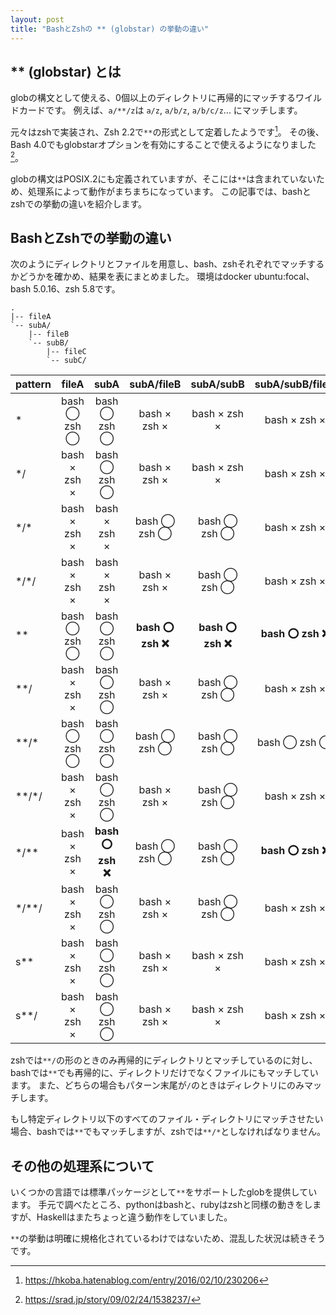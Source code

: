 ```yaml
---
layout: post
title: "BashとZshの ** (globstar) の挙動の違い"
---
```


## ** (globstar) とは

globの構文として使える、0個以上のディレクトリに再帰的にマッチするワイルドカードです。
例えば、`a/**/z`は `a/z`, `a/b/z`, `a/b/c/z`... にマッチします。

元々はzshで実装され、Zsh 2.2で`**`の形式として定着したようです[^1]。
その後、Bash 4.0でもglobstarオプションを有効にすることで使えるようになりました[^2]。

globの構文はPOSIX.2にも定義されていますが、そこには`**`は含まれていないため、処理系によって動作がまちまちになっています。
この記事では、bashとzshでの挙動の違いを紹介します。

[^1]: https://hkoba.hatenablog.com/entry/2016/02/10/230206
[^2]: https://srad.jp/story/09/02/24/1538237/

## BashとZshでの挙動の違い

次のようにディレクトリとファイルを用意し、bash、zshそれぞれでマッチするかどうかを確かめ、結果を表にまとめました。
環境はdocker ubuntu:focal、bash 5.0.16、zsh 5.8です。

```
.
|-- fileA
`-- subA/
    |-- fileB
    `-- subB/
        |-- fileC
        `-- subC/
```

| pattern  | fileA | subA | subA/fileB | subA/subB | subA/subB/fileC | subA/subB/subC |
|:---------|:-----:|:----:|:----------:|:---------:|:---------------:|:--------------:|
| \*       | bash ◯ zsh ◯ | bash ◯ zsh ◯ | bash × zsh × | bash × zsh × | bash × zsh × | bash × zsh × |
| \*/      | bash × zsh × | bash ◯ zsh ◯ | bash × zsh × | bash × zsh × | bash × zsh × | bash × zsh × |
| \*/\*    | bash × zsh × | bash × zsh × | bash ◯ zsh ◯ | bash ◯ zsh ◯ | bash × zsh × | bash × zsh × |
| \*/\*/   | bash × zsh × | bash × zsh × | bash × zsh × | bash ◯ zsh ◯ | bash × zsh × | bash × zsh × |
| \*\*     | bash ◯ zsh ◯ | bash ◯ zsh ◯ | **bash :o: zsh :x:** | **bash :o: zsh :x:** | **bash :o: zsh :x:** | **bash :o: zsh :x:** |
| \*\*/    | bash × zsh × | bash ◯ zsh ◯ | bash × zsh × | bash ◯ zsh ◯ | bash × zsh × | bash ◯ zsh ◯ |
| \*\*/\*  | bash ◯ zsh ◯ | bash ◯ zsh ◯ | bash ◯ zsh ◯ | bash ◯ zsh ◯ | bash ◯ zsh ◯ | bash ◯ zsh ◯ |
| \*\*/\*/ | bash × zsh × | bash ◯ zsh ◯ | bash × zsh × | bash ◯ zsh ◯ | bash × zsh × | bash ◯ zsh ◯ |
| \*/\*\*  | bash × zsh × | **bash :o: zsh :x:** | bash ◯ zsh ◯ | bash ◯ zsh ◯ | **bash :o: zsh :x:** | **bash :o: zsh :x:** |
| \*/\*\*/ | bash × zsh × | bash ◯ zsh ◯ | bash × zsh × | bash ◯ zsh ◯ | bash × zsh × | bash ◯ zsh ◯ |
| s\*\*    | bash × zsh × | bash ◯ zsh ◯ | bash × zsh × | bash × zsh × | bash × zsh × | bash × zsh × |
| s\*\*/   | bash × zsh × | bash ◯ zsh ◯ | bash × zsh × | bash × zsh × | bash × zsh × | bash × zsh × |

zshでは`**/`の形のときのみ再帰的にディレクトリとマッチしているのに対し、bashでは`**`でも再帰的に、ディレクトリだけでなくファイルにもマッチしています。
また、どちらの場合もパターン末尾が`/`のときはディレクトリにのみマッチします。

もし特定ディレクトリ以下のすべてのファイル・ディレクトリにマッチさせたい場合、bashでは`**`でもマッチしますが、zshでは`**/*`としなければなりません。

## その他の処理系について

いくつかの言語では標準パッケージとして`**`をサポートしたglobを提供しています。
手元で調べたところ、pythonはbashと、rubyはzshと同様の動きをしますが、Haskellはまたちょっと違う動作をしていました。

`**`の挙動は明確に規格化されているわけではないため、混乱した状況は続きそうです。
